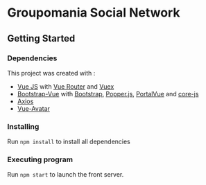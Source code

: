 # Groupomania Social Network

## Getting Started

### Dependencies

This project was created with :
- [Vue JS](https://v2.vuejs.org/) with [Vue Router](https://router.vuejs.org/) and [Vuex](https://vuex.vuejs.org/)
- [Bootstrap-Vue](https://bootstrap-vue.org/) with [Bootstrap](https://getbootstrap.com/), [Popper.js](https://popper.js.org/), [PortalVue](https://portal-vue.linusb.org/) and [core-js](https://www.npmjs.com/package/core-js)
- [Axios](https://axios-http.com/)
- [Vue-Avatar](https://www.npmjs.com/package/vue-avatar)

### Installing

Run `npm install` to install all dependencies

### Executing program

Run `npm start` to launch the front server.